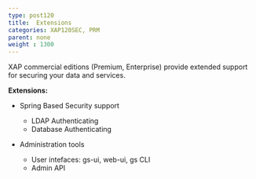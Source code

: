 ```yaml
---
type: post120
title:  Extensions
categories: XAP120SEC, PRM
parent: none
weight : 1300
---
```


XAP commercial editions (Premium, Enterprise) provide extended support for securing your data and services.

**Extensions:**

- Spring Based Security support
    - LDAP Authenticating
    - Database Authenticating

- Administration tools
    - User intefaces: gs-ui, web-ui, gs CLI
    - Admin API